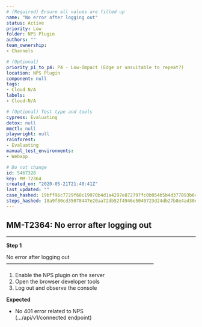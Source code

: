 ```yaml
---
# (Required) Ensure all values are filled up
name: "No error after logging out"
status: Active
priority: Low
folder: NPS Plugin
authors: ""
team_ownership: 
- Channels

# (Optional)
priority_p1_to_p4: P4 - Low-Impact (Edge or unsuitable to repeat?)
location: NPS Plugin
component: null
tags: 
- Cloud N/A
labels: 
- Cloud-N/A

# (Optional) Test type and tools
cypress: Evaluating
detox: null
mmctl: null
playwright: null
rainforest: 
- Evaluating
manual_test_environments: 
- Webapp

# Do not change
id: 5467328
key: MM-T2364
created_on: "2020-05-21T21:40:41Z"
last_updated: ""
case_hashed: 19bff96c7729f68c19970b4d1a4297e872797fc0b054b5b4d377093b6cd6e8654a896a28d3c309ac2befc294b177557b
steps_hashed: 18a9f80cd35078447e20aa72db52f4946e5040723d24db27b8e4ad30e80f1fa93b8ff9b9346863d516c2ba0ffab2b64b
---
```


<!-- (Auto-generated) Based on frontmatter's "key" and "name" -->

## MM-T2364: No error after logging out

---

**Step 1**

No error after logging out\
————————————————————————————

1. Enable the NPS plugin on the server
2. Open the browser developer tools
3. Log out and observe the console

**Expected**

- No 401 error related to NPS\
  (.../api/v1/connected endpoint)
